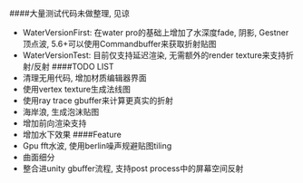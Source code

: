 
     
####大量测试代码未做整理, 见谅
- WaterVersionFirst: 在water pro的基础上增加了水深度fade, 阴影, Gestner顶点波, 5.6+可以使用Commandbuffer来获取折射贴图
- WaterVersionTest: 目前仅支持延迟渲染, 无需额外的render texture来支持折射/反射
####TODO LIST
- 清理无用代码, 增加材质编辑器界面
- 使用vertex texture生成法线图
- 使用ray trace gbuffer来计算更真实的折射
- 海岸浪, 生成泡沫贴图
- 增加前向渲染支持
- 增加水下效果
####Feature
- Gpu fft水波, 使用berlin噪声规避贴图tiling
- 曲面细分
- 整合进unity gbuffer流程, 支持post process中的屏幕空间反射
